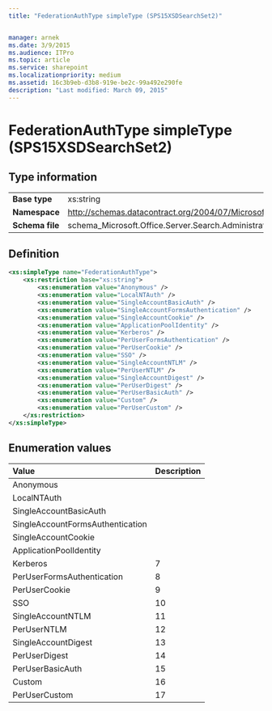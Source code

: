 ```yaml
---
title: "FederationAuthType simpleType (SPS15XSDSearchSet2)"


manager: arnek
ms.date: 3/9/2015
ms.audience: ITPro
ms.topic: article
ms.service: sharepoint
ms.localizationpriority: medium
ms.assetid: 16c3b9eb-d3b8-919e-be2c-99a492e290fe
description: "Last modified: March 09, 2015"
---
```


# FederationAuthType simpleType (SPS15XSDSearchSet2)

 
  
## Type information

|||
|:-----|:-----|
|**Base type** <br/> |xs:string  <br/> |
|**Namespace** <br/> |http://schemas.datacontract.org/2004/07/Microsoft.Office.Server.Search.Administration  <br/> |
|**Schema file** <br/> |schema_Microsoft.Office.Server.Search.Administration.xsd  <br/> |
   
## Definition

```XML
<xs:simpleType name="FederationAuthType">
    <xs:restriction base="xs:string">
        <xs:enumeration value="Anonymous" />
        <xs:enumeration value="LocalNTAuth" />
        <xs:enumeration value="SingleAccountBasicAuth" />
        <xs:enumeration value="SingleAccountFormsAuthentication" />
        <xs:enumeration value="SingleAccountCookie" />
        <xs:enumeration value="ApplicationPoolIdentity" />
        <xs:enumeration value="Kerberos" />
        <xs:enumeration value="PerUserFormsAuthentication" />
        <xs:enumeration value="PerUserCookie" />
        <xs:enumeration value="SSO" />
        <xs:enumeration value="SingleAccountNTLM" />
        <xs:enumeration value="PerUserNTLM" />
        <xs:enumeration value="SingleAccountDigest" />
        <xs:enumeration value="PerUserDigest" />
        <xs:enumeration value="PerUserBasicAuth" />
        <xs:enumeration value="Custom" />
        <xs:enumeration value="PerUserCustom" />
    </xs:restriction>
</xs:simpleType>

```

## Enumeration values

|**Value**|**Description**|
|:-----|:-----|
|Anonymous  <br/> ||
|LocalNTAuth  <br/> ||
|SingleAccountBasicAuth  <br/> ||
|SingleAccountFormsAuthentication  <br/> ||
|SingleAccountCookie  <br/> ||
|ApplicationPoolIdentity  <br/> ||
|Kerberos  <br/> |7  <br/> |
|PerUserFormsAuthentication  <br/> |8  <br/> |
|PerUserCookie  <br/> |9  <br/> |
|SSO  <br/> |10  <br/> |
|SingleAccountNTLM  <br/> |11  <br/> |
|PerUserNTLM  <br/> |12  <br/> |
|SingleAccountDigest  <br/> |13  <br/> |
|PerUserDigest  <br/> |14  <br/> |
|PerUserBasicAuth  <br/> |15  <br/> |
|Custom  <br/> |16  <br/> |
|PerUserCustom  <br/> |17  <br/> |
   

